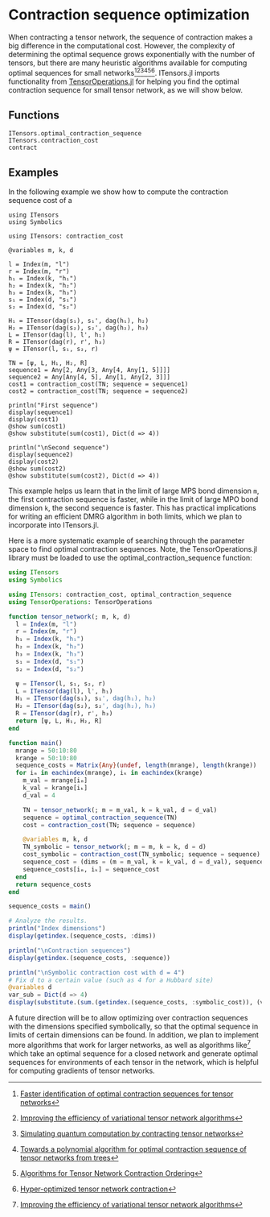 # Contraction sequence optimization

When contracting a tensor network, the sequence of contraction makes a big difference in the computational cost. However, the complexity of determining the optimal sequence grows exponentially with the number of tensors, but there are many heuristic algorithms available for computing optimal sequences for small networks[^1][^2][^3][^4][^5][^6]. ITensors.jl imports functionality from [TensorOperations.jl](https://github.com/Jutho/TensorOperations.jl) for helping you find the optimal contraction sequence for small tensor network, as we will show below.

[^1]: [Faster identification of optimal contraction sequences for tensor networks](https://arxiv.org/abs/1304.6112)
[^2]: [Improving the efficiency of variational tensor network algorithms](https://arxiv.org/abs/1310.8023)
[^3]: [Simulating quantum computation by contracting tensor networks](https://arxiv.org/abs/quant-ph/0511069)
[^4]: [Towards a polynomial algorithm for optimal contraction sequence of tensor networks from trees](https://journals.aps.org/pre/abstract/10.1103/PhysRevE.100.043309)
[^5]: [Algorithms for Tensor Network Contraction Ordering](https://arxiv.org/abs/2001.08063)
[^6]: [Hyper-optimized tensor network contraction](https://arxiv.org/abs/2002.01935)

## Functions

```@docs
ITensors.optimal_contraction_sequence
ITensors.contraction_cost
contract
```

## Examples

In the following example we show how to compute the contraction sequence cost of a
```@julia
using ITensors
using Symbolics

using ITensors: contraction_cost

@variables m, k, d

l = Index(m, "l")
r = Index(m, "r")
h₁ = Index(k, "h₁")
h₂ = Index(k, "h₂")
h₃ = Index(k, "h₃")
s₁ = Index(d, "s₁")
s₂ = Index(d, "s₂")

H₁ = ITensor(dag(s₁), s₁', dag(h₁), h₂)
H₂ = ITensor(dag(s₂), s₂', dag(h₂), h₃)
L = ITensor(dag(l), l', h₁)
R = ITensor(dag(r), r', h₃)
ψ = ITensor(l, s₁, s₂, r)

TN = [ψ, L, H₁, H₂, R]
sequence1 = Any[2, Any[3, Any[4, Any[1, 5]]]]
sequence2 = Any[Any[4, 5], Any[1, Any[2, 3]]]
cost1 = contraction_cost(TN; sequence = sequence1)
cost2 = contraction_cost(TN; sequence = sequence2)

println("First sequence")
display(sequence1)
display(cost1)
@show sum(cost1)
@show substitute(sum(cost1), Dict(d => 4))

println("\nSecond sequence")
display(sequence2)
display(cost2)
@show sum(cost2)
@show substitute(sum(cost2), Dict(d => 4))
```
This example helps us learn that in the limit of large MPS bond dimension `m`, the first contraction sequence is faster, while in the limit of large MPO bond dimension `k`, the second sequence is faster. This has practical implications for writing an efficient DMRG algorithm in both limits, which we plan to incorporate into ITensors.jl.

Here is a more systematic example of searching through the parameter space to find optimal contraction sequences. Note, the TensorOperations.jl library must be loaded to use the optimal_contraction_sequence function:
```julia
using ITensors
using Symbolics

using ITensors: contraction_cost, optimal_contraction_sequence
using TensorOperations: TensorOperations

function tensor_network(; m, k, d)
  l = Index(m, "l")
  r = Index(m, "r")
  h₁ = Index(k, "h₁")
  h₂ = Index(k, "h₂")
  h₃ = Index(k, "h₃")
  s₁ = Index(d, "s₁")
  s₂ = Index(d, "s₂")

  ψ = ITensor(l, s₁, s₂, r)
  L = ITensor(dag(l), l', h₁)
  H₁ = ITensor(dag(s₁), s₁', dag(h₁), h₂)
  H₂ = ITensor(dag(s₂), s₂', dag(h₂), h₃)
  R = ITensor(dag(r), r', h₃)
  return [ψ, L, H₁, H₂, R]
end

function main()
  mrange = 50:10:80
  krange = 50:10:80
  sequence_costs = Matrix{Any}(undef, length(mrange), length(krange))
  for iₘ in eachindex(mrange), iₖ in eachindex(krange)
    m_val = mrange[iₘ]
    k_val = krange[iₖ]
    d_val = 4

    TN = tensor_network(; m = m_val, k = k_val, d = d_val)
    sequence = optimal_contraction_sequence(TN)
    cost = contraction_cost(TN; sequence = sequence)

    @variables m, k, d
    TN_symbolic = tensor_network(; m = m, k = k, d = d)
    cost_symbolic = contraction_cost(TN_symbolic; sequence = sequence)
    sequence_cost = (dims = (m = m_val, k = k_val, d = d_val), sequence = sequence, cost = cost, symbolic_cost = cost_symbolic)
    sequence_costs[iₘ, iₖ] = sequence_cost
  end
  return sequence_costs
end

sequence_costs = main()

# Analyze the results.
println("Index dimensions")
display(getindex.(sequence_costs, :dims))

println("\nContraction sequences")
display(getindex.(sequence_costs, :sequence))

println("\nSymbolic contraction cost with d = 4")
# Fix d to a certain value (such as 4 for a Hubbard site)
@variables d
var_sub = Dict(d => 4)
display(substitute.(sum.(getindex.(sequence_costs, :symbolic_cost)), (var_sub,)))
```

A future direction will be to allow optimizing over contraction sequences with the dimensions specified symbolically, so that the optimal sequence in limits of certain dimensions can be found. In addition, we plan to implement more algorithms that work for larger networks, as well as algorithms like[^2] which take an optimal sequence for a closed network and generate optimal sequences for environments of each tensor in the network, which is helpful for computing gradients of tensor networks.


